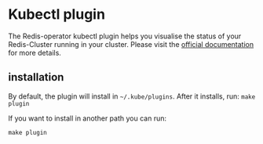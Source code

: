 # Kubectl plugin

The Redis-operator kubectl plugin helps you visualise the status of your Redis-Cluster running in your cluster.
Please visit the [official documentation](https://kubernetes.io/docs/tasks/extend-kubectl/kubectl-plugins/) for more details.

## installation

By default, the plugin will install in ```~/.kube/plugins```. After it installs, run: ```make plugin```

If you want to install in another path you can run:

```shell
make plugin
```